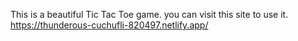 This is a beautiful Tic Tac Toe game. you can visit this site to use it. https://thunderous-cuchufli-820497.netlify.app/
